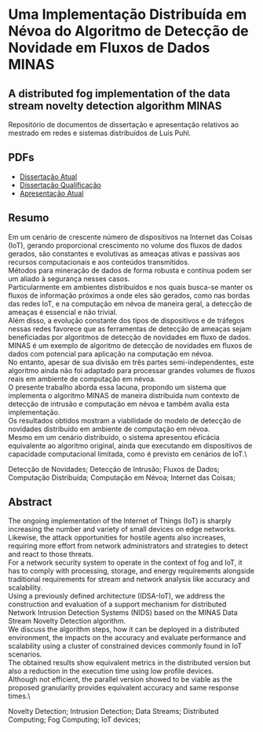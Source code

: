# Uma Implementação Distribuída em Névoa do Algoritmo de Detecção de Novidade em Fluxos de Dados MINAS

## A distributed fog implementation of the data stream novelty detection algorithm MINAS

Repositório de documentos de dissertação e apresentação relativos ao mestrado
em redes e sistemas distribuídos de Luís Puhl.

## PDFs

- [Dissertação Atual](./00.ppgcc-2020.pdf)
- [Dissertação Qualificação](./DissertacaoQuali-LuisPuhl.pdf)
- [Apresentação Atual](./00.beamer.pdf)

## Resumo

Em um cenário de crescente número de dispositivos na Internet das Coisas (IoT),
gerando proporcional crescimento no volume dos fluxos de dados gerados, são
constantes e evolutivas as ameaças ativas e passivas aos recursos computacionais
e aos conteúdos transmitidos.\
Métodos para mineração de dados de forma robusta e contínua podem ser um
aliado à segurança nesses casos.\
Particularmente em ambientes distribuídos e nos quais busca-se manter os
fluxos de informação próximos a onde eles são gerados, como nas bordas das
redes IoT, e na computação em névoa de maneira geral, a detecção de ameaças é
essencial e não trivial.\
Além disso, a evolução constante dos tipos de dispositivos e de tráfegos
nessas redes favorece que as ferramentas de detecção de ameaças sejam
beneficiadas por algoritmos de detecção de novidades em fluxo de dados.\
MINAS é um exemplo de algoritmo de detecção de novidades em fluxos de dados
com potencial para aplicação na computação em névoa.\
No entanto, apesar de sua divisão em três partes semi-independentes, este
algoritmo ainda não foi adaptado para processar grandes volumes de fluxos
reais em ambiente de computação em névoa.\
O presente trabalho aborda essa lacuna, propondo um sistema que implementa o
algoritmo MINAS de maneira distribuída num contexto de detecção de intrusão e
computação em névoa e também avalia esta implementação.\
Os resultados obtidos mostram a viabilidade do modelo de detecção de
novidades distribuído em ambiente de computação em névoa.\
Mesmo em um cenário distribuído, o sistema apresentou eficácia equivalente ao
algoritmo original, ainda que executando em dispositivos de capacidade
computacional limitada, como é previsto em cenários de IoT.\

Detecção de Novidades; Detecção de Intrusão; Fluxos de Dados; Computação Distribuída; Computação em Névoa; Internet das Coisas;

## Abstract

The ongoing implementation of the Internet of Things (IoT) is sharply
increasing the number and variety of small devices on edge networks.\
Likewise, the attack opportunities for hostile agents also
increases, requiring more effort from network administrators and strategies
to detect and react to those threats.\
For a network security system to operate in the context of fog and
IoT, it has to comply with processing, storage, and energy
requirements alongside traditional requirements for stream and network
analysis like accuracy and scalability.\
Using a previously defined architecture (IDSA-IoT), we address the construction
and evaluation of a support mechanism for distributed Network Intrusion
Detection Systems (NIDS) based on the MINAS Data Stream Novelty Detection
algorithm.\
We discuss the algorithm steps, how it can be deployed in a distributed
environment, the impacts on the accuracy and evaluate performance and
scalability using a cluster of constrained devices commonly found in IoT
scenarios.\
The obtained results show equivalent metrics in the distributed version but
also a reduction in the execution time using low profile devices.\
Although not efficient, the parallel version showed to be viable as the
proposed granularity provides equivalent accuracy and same response times.\

Novelty Detection; Intrusion Detection; Data Streams; Distributed Computing; Fog Computing; IoT devices;
